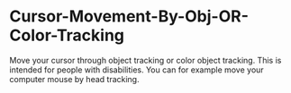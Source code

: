 # Cursor-Movement-By-Obj-OR-Color-Tracking
Move your cursor through object tracking or color object tracking. This is intended for people with disabilities. You can for example move your computer mouse by head tracking.
